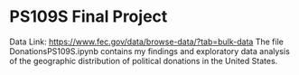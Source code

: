 # PS109S Final Project
Data Link: https://www.fec.gov/data/browse-data/?tab=bulk-data
The file DonationsPS109S.ipynb contains my findings and exploratory data analysis of the geographic distribution of political donations in the United States.

